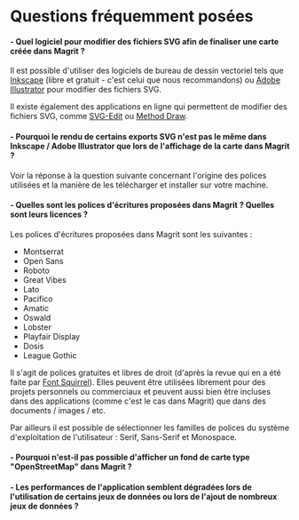# Questions fréquemment posées

#### - Quel logiciel pour modifier des fichiers SVG afin de finaliser une carte créée dans Magrit ?

Il est possible d'utiliser des logiciels de bureau de dessin vectoriel tels que [Inkscape](https://inkscape.org/) (libre et gratuit - c'est celui que nous recommandons)
ou [Adobe Illustrator](https://www.adobe.com/fr/products/illustrator.html) pour modifier des fichiers SVG.

Il existe également des applications en ligne qui permettent de modifier des fichiers SVG, comme [SVG-Edit](https://svg-edit.github.io/svgedit/) ou [Method Draw](https://editor.method.ac/).

#### - Pourquoi le rendu de certains exports SVG n'est pas le même dans Inkscape / Adobe Illustrator que lors de l'affichage de la carte dans Magrit ?

Voir la réponse à la question suivante concernant l'origine des polices utilisées et la manière de les télécharger et installer sur votre machine.

#### - Quelles sont les polices d'écritures proposées dans Magrit ? Quelles sont leurs licences ?

Les polices d'écritures proposées dans Magrit sont les suivantes :

- Montserrat
- Open Sans
- Roboto
- Great Vibes
- Lato
- Pacifico
- Amatic
- Oswald
- Lobster
- Playfair Display
- Dosis
- League Gothic

Il s'agit de polices gratuites et libres de droit (d'après la revue qui en a été faite par [Font Squirrel](https://www.fontsquirrel.com/)).
Elles peuvent être utilisées librement pour des projets personnels ou commerciaux et peuvent aussi bien être incluses dans des applications
(comme c'est le cas dans Magrit) que dans des documents / images / etc.

Par ailleurs il est possible de sélectionner les familles de polices du système d'exploitation de l'utilisateur : Serif, Sans-Serif et Monospace.

#### - Pourquoi n'est-il pas possible d'afficher un fond de carte type "OpenStreetMap" dans Magrit ?

#### - Les performances de l'application semblent dégradées lors de l'utilisation de certains jeux de données ou lors de l'ajout de nombreux jeux de données ?


